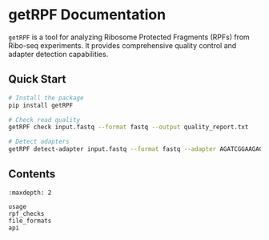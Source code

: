 # getRPF Documentation

`getRPF` is a tool for analyzing Ribosome Protected Fragments (RPFs) from Ribo-seq experiments. It provides comprehensive quality control and adapter detection capabilities.

## Quick Start

```bash
# Install the package
pip install getRPF

# Check read quality
getRPF check input.fastq --format fastq --output quality_report.txt

# Detect adapters
getRPF detect-adapter input.fastq --format fastq --adapter AGATCGGAAGAG --output adapter_report.txt
```

## Contents

```{toctree}
:maxdepth: 2

usage
rpf_checks
file_formats
api
```
